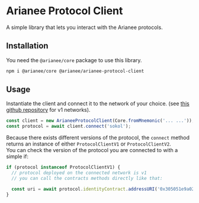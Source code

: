 # Arianee Protocol Client

A simple library that lets you interact with the Arianee protocols.

## Installation

You need the `@arianee/core` package to use this library.

```bash
npm i @arianee/core @arianee/arianee-protocol-client
```

## Usage

Instantiate the client and connect it to the network of your choice. (see [this github repository](https://github.com/Arianee/conventions/tree/main/public/contractAddresses) for v1 networks).

```typescript
const client = new ArianeeProtocolClient(Core.fromMnemonic('... ...'));
const protocol = await client.connect('sokol');
```

Because there exists different versions of the protocol, the `connect` method returns an instance of either `ProtocolClientV1` or `ProtocolClientV2`. \
You can check the version of the protocol you are connected to with a simple if:

```typescript
if (protocol instanceof ProtocolClientV1) {
  // protocol deployed on the connected network is v1
  // you can call the contracts methods directly like that:

  const uri = await protocol.identityContract.addressURI('0x305051e9a023fe881EE21cA43fd90c460B427Caa');
}
```

